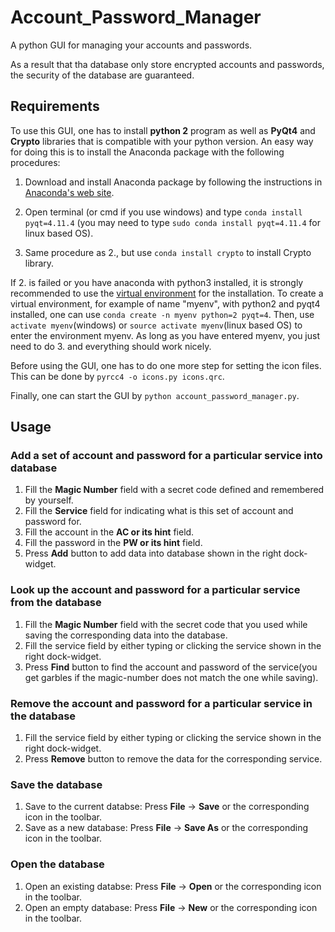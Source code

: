 # Account_Password_Manager
A python GUI for managing your accounts and passwords.

As a result that tha database only store encrypted accounts and passwords, the security of the database are guaranteed.

## Requirements
To use this GUI, one has to install **python 2** program as well as **PyQt4** and **Crypto** libraries that is compatible with your python version. An easy way for doing this is to install the Anaconda package with the following procedures: 

1. Download and install Anaconda package by following the instructions in [Anaconda's web site](https://docs.continuum.io/anaconda/install). 

2. Open terminal (or cmd if you use windows) and type `conda install pyqt=4.11.4` (you may need to type `sudo conda install pyqt=4.11.4` for linux based OS). 

3. Same procedure as 2., but use `conda install crypto` to install Crypto library.

If 2. is failed or you have anaconda with python3 installed, it is strongly recommended to use the [virtual environment](https://docs.continuum.io/anaconda/install) for the installation. To create a virtual environment, for example of name "myenv", with python2 and pyqt4 installed, one can use `conda create -n myenv python=2 pyqt=4`. Then, use `activate myenv`(windows) or `source activate myenv`(linux based OS) to enter the environment myenv. As long as you have entered myenv, you just need to do 3. and everything should work nicely.


Before using the GUI, one has to do one more step for setting the icon files. This can be done by `pyrcc4 -o icons.py icons.qrc`.

Finally, one can start the GUI by `python account_password_manager.py`.


## Usage
### Add a set of account and password for a particular service into database

1. Fill the **Magic Number** field with a secret code defined and remembered by yourself. 
2. Fill the **Service** field for indicating what is this set of account and password for.
3. Fill the account in the **AC or its hint** field.
4. Fill the password in the **PW or its hint** field.
5. Press **Add** button to add data into database shown in the right dock-widget.

### Look up the account and password for a particular service from the database

1. Fill the **Magic Number** field with the secret code that you used while saving the corresponding data into the database.
2. Fill the service field by either typing or clicking the service shown in the right dock-widget.
3. Press **Find** button to find the account and password of the service(you get garbles if the magic-number does not match the one while saving).


### Remove the account and password for a particular service in the database

1. Fill the service field by either typing or clicking the service shown in the right dock-widget.
2. Press **Remove** button to remove the data for the corresponding service.


### Save the database

1. Save to the current databse: Press **File** -> **Save** or the corresponding icon in the toolbar.
2. Save as a new database: Press **File** -> **Save As** or the corresponding icon in the toolbar.
### Open the database

1. Open an existing databse: Press **File** -> **Open** or the corresponding icon in the toolbar.
2. Open an empty database: Press **File** -> **New** or the corresponding icon in the toolbar.




